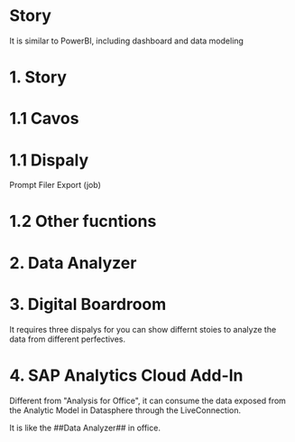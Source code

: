 # Story 

It is similar to PowerBI, including dashboard and data modeling 

# 1. Story 

# 1.1 Cavos 

# 1.1 Dispaly 
Prompt Filer 
Export (job)
# 1.2 Other fucntions 

# 2. Data Analyzer


# 3. Digital Boardroom
It requires three dispalys for you can show differnt stoies to analyze the data from different perfectives.


# 4. SAP Analytics Cloud Add-In
Different from "Analysis for Office", it can consume the data exposed from the Analytic Model in Datasphere through the LiveConnection.

It is like the ##Data Analyzer## in office.
